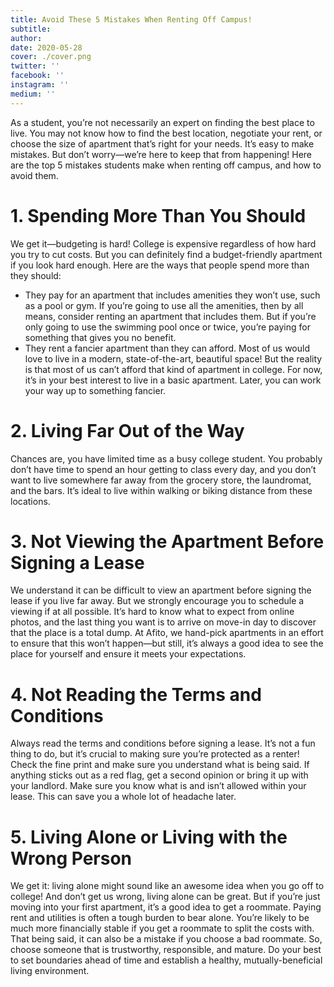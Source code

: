 ```yaml
---
title: Avoid These 5 Mistakes When Renting Off Campus!
subtitle:
author:
date: 2020-05-28
cover: ./cover.png
twitter: ''
facebook: ''
instagram: ''
medium: ''
---
```


As a student, you’re not necessarily an expert on finding the best place to live. You may not know how to find the best location, negotiate your rent, or choose the size of apartment that’s right for your needs. It’s easy to make mistakes. But don’t worry—we’re here to keep that from happening! Here are the top 5 mistakes students make when renting off campus, and how to avoid them.

# 1. Spending More Than You Should

We get it—budgeting is hard! College is expensive regardless of how hard you try to cut costs. But you can definitely find a budget-friendly apartment if you look hard enough. Here are the ways that people spend more than they should:

- They pay for an apartment that includes amenities they won’t use, such as a pool or gym. If you’re going to use all the amenities, then by all means, consider renting an apartment that includes them. But if you’re only going to use the swimming pool once or twice, you’re paying for something that gives you no benefit.
- They rent a fancier apartment than they can afford. Most of us would love to live in a modern, state-of-the-art, beautiful space! But the reality is that most of us can’t afford that kind of apartment in college. For now, it’s in your best interest to live in a basic apartment. Later, you can work your way up to something fancier.

# 2. Living Far Out of the Way

Chances are, you have limited time as a busy college student. You probably don’t have time to spend an hour getting to class every day, and you don’t want to live somewhere far away from the grocery store, the laundromat, and the bars. It’s ideal to live within walking or biking distance from these locations.

# 3. Not Viewing the Apartment Before Signing a Lease

We understand it can be difficult to view an apartment before signing the lease if you live far away. But we strongly encourage you to schedule a viewing if at all possible. It’s hard to know what to expect from online photos, and the last thing you want is to arrive on move-in day to discover that the place is a total dump. At Afito, we hand-pick apartments in an effort to ensure that this won’t happen—but still, it’s always a good idea to see the place for yourself and ensure it meets your expectations.

# 4. Not Reading the Terms and Conditions

Always read the terms and conditions before signing a lease. It’s not a fun thing to do, but it’s crucial to making sure you’re protected as a renter! Check the fine print and make sure you understand what is being said. If anything sticks out as a red flag, get a second opinion or bring it up with your landlord. Make sure you know what is and isn’t allowed within your lease. This can save you a whole lot of headache later.

# 5. Living Alone or Living with the Wrong Person

We get it: living alone might sound like an awesome idea when you go off to college! And don’t get us wrong, living alone can be great. But if you’re just moving into your first apartment, it’s a good idea to get a roommate. Paying rent and utilities is often a tough burden to bear alone. You’re likely to be much more financially stable if you get a roommate to split the costs with.
That being said, it can also be a mistake if you choose a bad roommate. So, choose someone that is trustworthy, responsible, and mature. Do your best to set boundaries ahead of time and establish a healthy, mutually-beneficial living environment.
